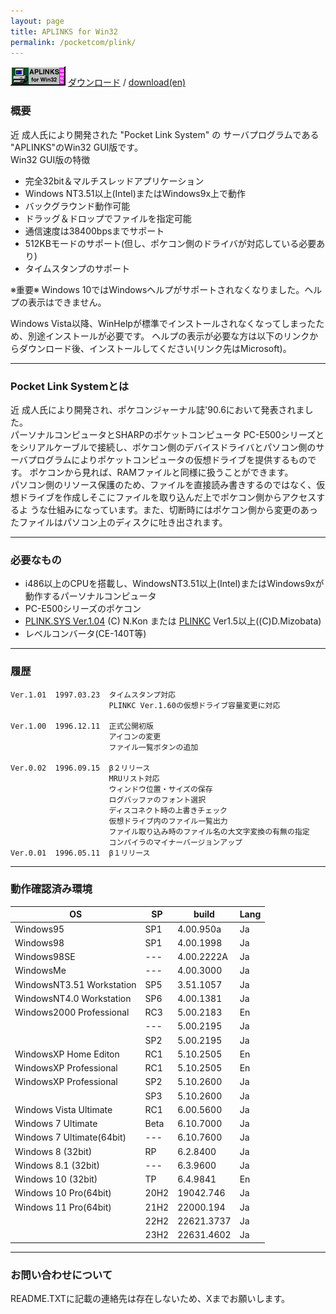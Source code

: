 ```yaml
---
layout: page
title: APLINKS for Win32
permalink: /pocketcom/plink/
---
```

![logo](/assets/images/APLINKSW32logo.gif) [ダウンロード](/assets/softlib/aplinksw32-1.01.exe) / [download(en)](/assets/softlib/aplinksw32-1.02e.exe)
### 概要
近 成人氏により開発された "Pocket Link System" の サーバプログラムである "APLINKS"のWin32 GUI版です。  
Win32 GUI版の特徴
- 完全32bit＆マルチスレッドアプリケーション
- Windows NT3.51以上(Intel)またはWindows9x上で動作
- バックグラウンド動作可能
- ドラッグ＆ドロップでファイルを指定可能
- 通信速度は38400bpsまでサポート
- 512KBモードのサポート(但し、ポケコン側のドライバが対応している必要あり)
- タイムスタンプのサポート 

※重要※
Windows 10ではWindowsヘルプがサポートされなくなりました。ヘルプの表示はできません。 

Windows Vista以降、WinHelpが標準でインストールされなくなってしまったため、別途インストールが必要です。
ヘルプの表示が必要な方は以下のリンクからダウンロード後、インストールしてください(リンク先はMicrosoft)。 

---
### Pocket Link Systemとは
近 成人氏により開発され、ポケコンジャーナル誌'90.6において発表されました。  
パーソナルコンピュータとSHARPのポケットコンピュータ PC-E500シリーズとをシリアルケーブルで接続し、ポケコン側のデバイスドライバとパソコン側のサーバプログラムによりポケットコンピュータの仮想ドライブを提供するものです。
ポケコンから見れば、RAMファイルと同様に扱うことができます。  
パソコン側のリソース保護のため、ファイルを直接読み書きするのではなく、仮想ドライブを作成しそこにファイルを取り込んだ上でポケコン側からアクセスするよ うな仕組みになっています。また、切断時にはポケコン側から変更のあったファイルはパソコン上のディスクに吐き出されます。 

---
### 必要なもの
- i486以上のCPUを搭載し、WindowsNT3.51以上(Intel)またはWindows9xが動作するパーソナルコンピュータ
- PC-E500シリーズのポケコン
- [PLINK.SYS Ver.1.04](http://kenji.ram.ne.jp/e500/soft/index.html#plink) (C) N.Kon または [PLINKC](http://kenji.ram.ne.jp/e500/soft/index.html#plinkc) Ver1.5以上((C)D.Mizobata)
- レベルコンバータ(CE-140T等) 

---
### 履歴
```
Ver.1.01  1997.03.23  タイムスタンプ対応
                      PLINKC Ver.1.60の仮想ドライブ容量変更に対応

Ver.1.00  1996.12.11  正式公開初版
                      アイコンの変更
                      ファイル一覧ボタンの追加

Ver.0.02  1996.09.15  β２リリース
                      MRUリスト対応
                      ウィンドウ位置・サイズの保存
                      ログバッファのフォント選択
                      ディスコネクト時の上書きチェック
                      仮想ドライブ内のファイル一覧出力
                      ファイル取り込み時のファイル名の大文字変換の有無の指定
                      コンパイラのマイナーバージョンアップ
Ver.0.01  1996.05.11  β１リリース
```
---
### 動作確認済み環境

|OS                       |SP  |build     |Lang|
|-------------------------|----|----------|----|
|Windows95                |SP1 |4.00.950a |Ja  |
|Windows98                |SP1 |4.00.1998 |Ja  |
|Windows98SE              |--- |4.00.2222A|Ja  |
|WindowsMe                |--- |4.00.3000 |Ja  |
|WindowsNT3.51 Workstation|SP5 |3.51.1057 |Ja  |
|WindowsNT4.0 Workstation |SP6 |4.00.1381 |Ja  |
|Windows2000 Professional |RC3 |5.00.2183 |En  |
|                         |--- |5.00.2195 |Ja  |
|                         |SP2 |5.00.2195 |Ja  |
|WindowsXP Home Editon	  |RC1 |5.10.2505 |En  |
|WindowsXP Professional	  |RC1 |5.10.2505 |En  |
|WindowsXP Professional	  |SP2 |5.10.2600 |Ja  |
|                         |SP3 |5.10.2600 |Ja  |
|Windows Vista Ultimate   |RC1 |6.00.5600 |Ja  |
|Windows 7 Ultimate	      |Beta|6.10.7000 |Ja  |
|Windows 7 Ultimate(64bit)|--- |6.10.7600 |Ja  |
|Windows 8 (32bit)	      |RP  |6.2.8400  |Ja  |
|Windows 8.1 (32bit)      |--- |6.3.9600  |Ja  |
|Windows 10 (32bit)	      |TP  |6.4.9841  |En  |
|Windows 10 Pro(64bit)    |20H2|19042.746 |Ja  |
|Windows 11 Pro(64bit)    |21H2|22000.194 |Ja  |
|                         |22H2|22621.3737|Ja  |
|                         |23H2|22631.4602|Ja  |

---
### お問い合わせについて
README.TXTに記載の連絡先は存在しないため、Xまでお願いします。
